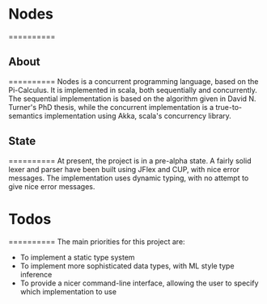 # Nodes
==========

## About
==========
Nodes is a concurrent programming language, based on the Pi-Calculus. It is
implemented in scala, both sequentially and concurrently. The sequential
implementation is based on the algorithm given in David N. Turner's PhD thesis,
while the concurrent implementation is a true-to-semantics implementation using 
Akka, scala's concurrency library. 

## State
==========
At present, the project is in a pre-alpha state. A fairly solid lexer and parser
have been built using JFlex and CUP, with nice error messages.
The implementation uses dynamic typing, with no attempt to give nice error
messages.

# Todos
==========
The main priorities for this project are:
- To implement a static type system
- To implement more sophisticated data types, with ML style type inference
- To provide a nicer command-line interface, allowing the user to specify
  which implementation to use
